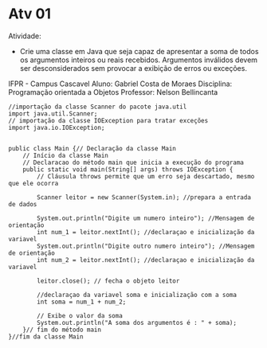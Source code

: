 # Atv 01

Atividade:
* Crie uma classe em Java que seja capaz de apresentar a soma de todos os argumentos inteiros ou reais recebidos. Argumentos inválidos devem ser desconsiderados sem provocar a exibição de erros ou exceções.

IFPR - Campus Cascavel
Aluno: Gabriel Costa de Moraes Disciplina: Programação orientada a Objetos
Professor: Nelson Bellincanta

```
//importação da classe Scanner do pacote java.util
import java.util.Scanner; 
// importação da classe IOException para tratar exceções
import java.io.IOException;


public class Main {// Declaração da classe Main
    // Início da classe Main 
    // Declaracao do método main que inicia a execução do programa  
	public static void main(String[] args) throws IOException {
		// Cláusula throws permite que um erro seja descartado, mesmo que ele ocorra
		
        Scanner leitor = new Scanner(System.in); //prepara a entrada de dados
        
        System.out.println("Digite um numero inteiro"); //Mensagem de orientação
        int num_1 = leitor.nextInt(); //declaraçao e inicialização da variavel
        System.out.println("Digite outro numero inteiro"); //Mensagem de orientação
        int num_2 = leitor.nextInt(); //declaraçao e inicialização da variavel
        
        leitor.close(); // fecha o objeto leitor
        
        //declaraçao da variavel soma e inicialização com a soma
        int soma = num_1 + num_2; 
        
        // Exibe o valor da soma
        System.out.println("A soma dos argumentos é : " + soma);
	}// fim do método main
}//fim da classe Main
```
